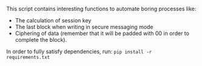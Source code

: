 This script contains interesting functions to automate boring processes like:  
- The calculation of session key  
- The last block when writing in secure messaging mode  
- Ciphering of data (remember that it will be padded with 00 in order to complete the block).  

In order to fully satisfy dependencies, run: `pip install -r requirements.txt`

